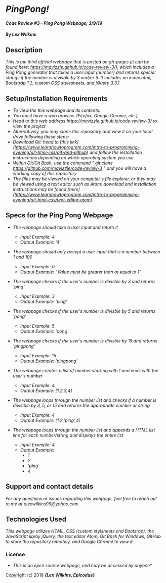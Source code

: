 # _PingPong!_

#### _Code Review #3 - Ping Pong Webpage, 3/9/19_

#### By _**Lex Wilkins**_

## Description

_This is my third official webpage that is posted on gh-pages (it can be found here: https://mavizzle.github.io/code-review-3/), which includes a Ping Pong generator that takes a user input (number) and returns special strings if the number is divisble by 3 and/or 5. It includes an index.html, Bootstrap 1.3, custom CSS stylesheets, and jQuery 3.3.1._

## Setup/Installation Requirements

* _To view the this webpage and its contents:_
* _You must have a web browser (Firefox, Google Chrome, etc.)_
* _Head to this web address https://mavizzle.github.io/code-review-3/ to view the project_
* _Alternatively, you may clone this repository and view it on your local drive following these steps:_
* _Download Git: head to [this link] (https://www.learnhowtoprogram.com/intro-to-programming-evening/git-html-css/git-and-github) and follow the installation instructions depending on which operating system you use_
* _Within Git/Git Bash, use the command " git clone https://github.com/mavizzle/code-review-3 " and you will have a working copy of this repository_
* _The files may be viewed on your computer's file explorer, or they may be viewed using a text editor such as Atom: download and installation instructions may be found [here] (https://www.learnhowtoprogram.com/intro-to-programming-evening/git-html-css/text-editor-atom)_.

## **Specs for the Ping Pong Webpage**

* _The webpage should take a user input and return it_
  * _Input Example: 4_
  * _Output Example: '4'_

* _The webpage should only accept a user input that is a number between 1 and 100_
  * _Input Example: 0_
  * _Output Example: "Value must be greater than or equal to 1"_

* _The webpage checks if the user's number is divisble by 3 and returns 'ping'_
  * _Input Example: 3_
  * _Output Example: 'ping'_

* _The webpage checks if the user's number is divisble by 5 and returns 'pong'_
  * _Input Example: 5_
  * _Output Example: 'pong'_

* _The webpage checks if the user's number is divisble by 15 and returns 'pingpong'_
  * _Input Example: 15_
  * _Output Example: 'pingpong'_

* _The webpage creates a list of number starting with 1 and ends with the user's number_
  * _Input Example: 4_
  * _Output Example: [1,2,3,4]_

* _The webpage loops through the number list and checks if a number is divisible by 3, 5, or 15 and returns the appropriate number or string_
  * _Input Example: 4_
  * _Output Example: [1,2,'ping',4]_

* _The webpage loops through the number list and appends a HTML list line for each number/string and displays the entire list_
  * _Input Example: 4_
  * _Output Example:_
    * _1_
    * _2_
    * _'ping'_
    * _4_

## Support and contact details

_For any questions or issues regarding this webpage, feel free to reach out to me at alexwilkins99@yahoo.com_

## Technologies Used

_This webpage utilizes HTML, CSS (custom stylsheets and Bootsrap), the JavaScript libray jQuery, the text editor Atom, Git Bash for Windows, GitHub to store the repository remotely, and Google Chrome to view it._

### License

* _This is an open source webpage, and may be accessed by anyone_*

Copyright (c) 2019 **_{Lex Wilkins, Epicodus}_**
